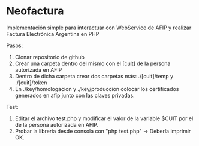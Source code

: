 # Neofactura
Implementación simple para interactuar con WebService de AFIP y realizar Factura Electrónica Argentina en PHP

Pasos:

1. Clonar repositorio de github
2. Crear una carpeta dentro del mismo con el [cuit] de la persona autorizada en AFIP 
3. Dentro de dicha carpeta crear dos carpetas más: ./[cuit]/temp y ./[cuit]/token
4. En ./key/homologacion y ./key/produccion colocar los certificados generados en afip junto con las claves privadas.

Test:

1. Editar el archivo test.php y modificar el valor de la variable $CUIT por el de la persona autorizada en AFIP.
2. Probar la libreria desde consola con "php test.php" -> Debería imprimir OK.
